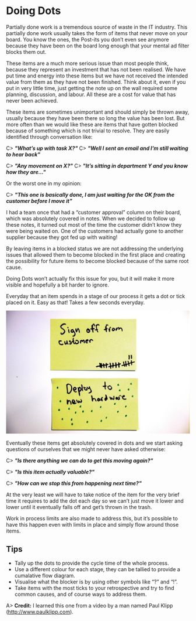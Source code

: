 # Doing Dots

Partially done work is a tremendous source of waste in the IT industry. This partially done work usually takes the form of items that never move on your board. You know the ones, the Post-its you don’t even see anymore because they have been on the board long enough that your mental ad filter blocks them out.

These items are a much more serious issue than most people think, because they represent an investment that has not been realised. We have put time and energy into these items but we have not received the intended value from them as they have not been finished. Think about it, even if you put in very little time, just getting the note up on the wall required some planning, discussion, and labour. All these are a cost for value that has never been achieved.

These items are sometimes unimportant and should simply be thrown away, usually because they have been there so long the value has been lost. But more often than we would like these are items that have gotten blocked because of something which is not trivial to resolve. They are easily identified through conversation like:

C> ***"What’s up with task X?"***
C> ***"Well I sent an email and I’m still waiting to hear back"***

C> ***"Any movement on X?"***
C> ***"It’s sitting in department Y and you know how they are…"***

Or the worst one in my opinion:

C> ***"This one is basically done, I am just waiting for the OK from the customer before I move it"***

I had a team once that had a “customer approval” column on their board, which was absolutely covered in notes. When we decided to follow up these notes, it turned out most of the time the customer didn’t know they were being waited on. One of the customers had actually gone to another supplier because they got fed up with waiting!

By leaving items in a blocked status we are not addressing the underlying issues that allowed them to become blocked in the first place and creating the possibility for future items to become blocked because of the same root cause.

Doing Dots won’t actually fix this issue for you, but it will make it more visible and hopefully a bit harder to ignore.

Everyday that an item spends in a stage of our process it gets a dot or tick placed on it. Easy as that! Takes a few seconds everyday.

![Two different styles of Doing Dots.](images/doing-dots.jpg)

Eventually these items get absolutely covered in dots and we start asking questions of ourselves that we might never have asked otherwise:

C> ***"Is there anything we can do to get this moving again?"***

C> ***"Is this item actually valuable?"***

C> ***"How can we stop this from happening next time?"***

At the very least we will have to take notice of the item for the very brief time it requires to add the dot each day so we can’t just move it lower and lower until it eventually falls off and get’s thrown in the trash.

Work in process limits are also made to address this, but it’s possible to have this happen even with limits in place and simply flow around those items.

## Tips
- Tally up the dots to provide the cycle time of the whole process.
- Use a different colour for each stage, they can be tallied to provide a cumalative flow diagram.
- Visualise what the blocker is by using other symbols like “?” and “!”.
- Take items with the most ticks to your retrospective and try to find common causes, and of course ways to address them.

A> **Credit:** I learned this one from a video by a man named Paul Klipp (<http://www.paulklipp.com>).
